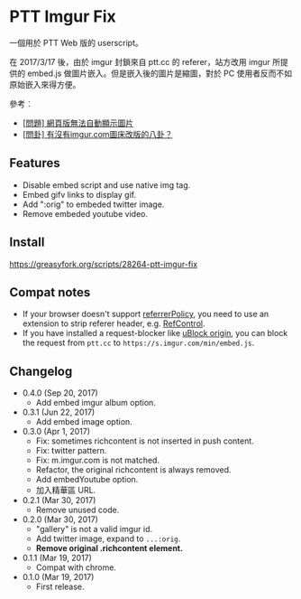PTT Imgur Fix
=============

一個用於 PTT Web 版的 userscript。

在 2017/3/17 後，由於 imgur 封鎖來自 ptt.cc 的 referer，站方改用 imgur 所提供的 embed.js 做圖片嵌入。但是嵌入後的圖片是縮圖，對於 PC 使用者反而不如原始嵌入來得方便。

參考︰

* [\[問題\] 網頁版無法自動顯示圖片](https://www.ptt.cc/bbs/SYSOP/M.1489712949.A.B8D.html)
* [\[問卦\] 有沒有imgur.com圖床改版的八卦？](https://www.ptt.cc/bbs/Gossiping/M.1489752429.A.C08.html)

Features
--------
* Disable embed script and use native img tag.
* Embed gifv links to display gif.
* Add ":orig" to embeded twitter image.
* Remove embeded youtube video.

Install
-------
<https://greasyfork.org/scripts/28264-ptt-imgur-fix>

Compat notes
------------
* If your browser doesn't support [referrerPolicy](https://developer.mozilla.org/en-US/docs/Web/API/HTMLImageElement/referrerPolicy), you need to use an extension to strip referer header, e.g. [RefControl](https://addons.mozilla.org/firefox/addon/refcontrol/).
* If you have installed a request-blocker like [uBlock origin](https://addons.mozilla.org/zh-tw/firefox/addon/ublock-origin/), you can block the request from `ptt.cc` to `https://s.imgur.com/min/embed.js`.

Changelog
---------
* 0.4.0 (Sep 20, 2017)
	- Add embed imgur album option.
* 0.3.1 (Jun 22, 2017)
	- Add embed image option.
* 0.3.0 (Apr 1, 2017)
	- Fix: sometimes richcontent is not inserted in push content.
	- Fix: twitter pattern.
	- Fix: m.imgur.com is not matched.
	- Refactor, the original richcontent is always removed.
	- Add embedYoutube option.
	- 加入精華區 URL.
* 0.2.1 (Mar 30, 2017)
	- Remove unused code.
* 0.2.0 (Mar 30, 2017)
	- "gallery" is not a valid imgur id.
	- Add twitter image, expand to `...:orig`.
	- **Remove original .richcontent element.**
* 0.1.1 (Mar 19, 2017)
	- Compat with chrome.
* 0.1.0 (Mar 19, 2017)
	- First release.
